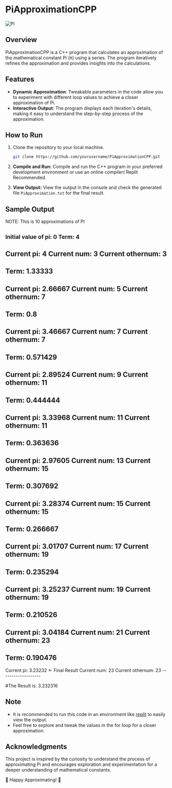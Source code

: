 # PiApproximationCPP

![Pi](https://images.unsplash.com/photo-1541913299-273fd84d10c4?q=80&w=1932&auto=format&fit=crop&ixlib=rb-4.0.3&ixid=M3wxMjA3fDB8MHxwaG90by1wYWdlfHx8fGVufDB8fHx8fA%3D%3D)

## Overview

PiApproximationCPP is a C++ program that calculates an approximation of the mathematical constant Pi (π) using a series. The program iteratively refines the approximation and provides insights into the calculations.

## Features

- **Dynamic Approximation**: Tweakable parameters in the code allow you to experiment with different loop values to achieve a closer approximation of Pi.
- **Interactive Output**: The program displays each iteration's details, making it easy to understand the step-by-step process of the approximation.

## How to Run

1. Clone the repository to your local machine.

    ```bash
    git clone https://github.com/yourusername/PiApproximationCPP.git
    ```

2. **Compile and Run:**
   Compile and run the C++ program in your preferred development environment or use an online compiler( Replit Recommended.

3. **View Output:**
   View the output in the console and check the generated file `PiApproximation.txt` for the final result.

## Sample Output
NOTE: This is 10 approximations of PI

<sup>Initial value of pi: 0
Term: 4
-------------------
Current pi: 4
Current num: 3
Current othernum: 3
-------------------
Term: 1.33333
-------------------
Current pi: 2.66667
Current num: 5
Current othernum: 7
-------------------
Term: 0.8
-------------------
Current pi: 3.46667
Current num: 7
Current othernum: 7
-------------------
Term: 0.571429
-------------------
Current pi: 2.89524
Current num: 9
Current othernum: 11
-------------------
Term: 0.444444
-------------------
Current pi: 3.33968
Current num: 11
Current othernum: 11
-------------------
Term: 0.363636
-------------------
Current pi: 2.97605
Current num: 13
Current othernum: 15
-------------------
Term: 0.307692
-------------------
Current pi: 3.28374
Current num: 15
Current othernum: 15
-------------------
Term: 0.266667
-------------------
Current pi: 3.01707
Current num: 17
Current othernum: 19
-------------------
Term: 0.235294
-------------------
Current pi: 3.25237
Current num: 19
Current othernum: 19
-------------------
Term: 0.210526
-------------------
Current pi: 3.04184
Current num: 21
Current othernum: 23
-------------------
Term: 0.190476
-------------------
Current pi: 3.23232 <- Final Result
Current num: 23
Current othernum: 23
-------------------</sup>

#The Result is: 3.232316

## Note

- It is recommended to run this code in an environment like [replit](https://replit.com/) to easily view the output.
- Feel free to explore and tweak the values in the for loop for a closer approximation.

## Acknowledgments

This project is inspired by the curiosity to understand the process of approximating Pi and encourages exploration and experimentation for a deeper understanding of mathematical constants.

🥧 Happy Approximating! 🚀
